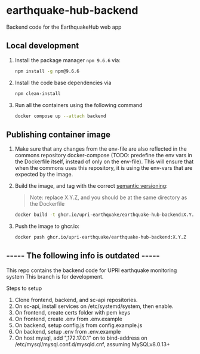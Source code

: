 # earthquake-hub-backend
Backend code for the EarthquakeHub web app

## Local development
1. Install the package manager `npm 9.6.6` via:
    ```bash
    npm install -g npm@9.6.6
    ```
2. Install the code base dependencies via
    ```bash
    npm clean-install
    ```
3. Run all the containers using the following command
    ```bash
    docker compose up --attach backend
    ```

## Publishing container image
1. Make sure that any changes from the env-file are also reflected in the commons repository docker-compose (TODO: predefine the env vars in the Dockerfile itself, instead of only on the env-file). This will ensure that when the commons uses this repository, it is using the env-vars that are expected by the image.
2. Build the image, and tag with the correct [semantic versioning](https://semver.org/): 
    > Note: replace X.Y.Z, and you should be at the same directory as the Dockerfile

    ```bash
    docker build -t ghcr.io/upri-earthquake/earthquake-hub-backend:X.Y.Z .
    ```
3. Push the image to ghcr.io:
    ```bash
    docker push ghcr.io/upri-earthquake/earthquake-hub-backend:X.Y.Z
    ```


## ----- The following info is outdated -----

This repo contains the backend code for UPRI earthquake monitoring system
This branch is for development.

Steps to setup
1. Clone frontend, backend, and sc-api repositories.
2. On sc-api, install services on /etc/systemd/system, then enable.
3. On frontend, create certs folder with pem keys
3. On frontend, create .env from .env.example
4. On backend, setup config.js from config.example.js
5. On backend, setup .env from .env.example
6. On host mysql, add ",172.17.0.1" on to bind-address on /etc/mysql/mysql.conf.d/mysqld.cnf, assuming MySQLv8.0.13+

